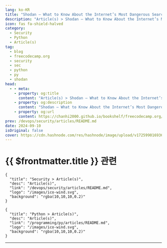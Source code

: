 ```yaml
---
lang: ko-KR
title: "Shodan – What to Know About the Internet’s Most Dangerous Search Engine"
description: "Article(s) > Shodan – What to Know About the Internet’s Most Dangerous Search Engine"
icon: fas fa-shield-halved
category: 
  - Security
  - Python
  - Article(s)
tag: 
  - blog
  - freecodecamp.org
  - security
  - sec
  - python
  - py
  - shodan
head:
  - - meta:
    - property: og:title
      content: "Article(s) > Shodan – What to Know About the Internet’s Most Dangerous Search Engine"
    - property: og:description
      content: "Shodan – What to Know About the Internet’s Most Dangerous Search Engine"
    - property: og:url
      content: https://chanhi2000.github.io/bookshelf/freecodecamp.org/shodan-what-to-know-about-the-internets-most-dangerous-search-engine.html
prev: /devops/security/articles/README.md
date: 2024-09-10
isOriginal: false
cover: https://cdn.hashnode.com/res/hashnode/image/upload/v1725990169364/3181020e-abd0-4943-a461-830c2a416035.png
---
```


# {{ $frontmatter.title }} 관련

```component VPCard
{
  "title": "Security > Article(s)",
  "desc": "Article(s)",
  "link": "/devops/security/articles/README.md",
  "logo": "/images/ico-wind.svg",
  "background": "rgba(10,10,10,0.2)"
}
```

```component VPCard
{
  "title": "Python > Article(s)",
  "desc": "Article(s)",
  "link": "/programming/py/articles/README.md",
  "logo": "/images/ico-wind.svg",
  "background": "rgba(10,10,10,0.2)"
}
```

---

<SiteInfo
  name="Shodan – What to Know About the Internet’s Most Dangerous Search Engine"
  desc="Shodan is a search engine that discovers devices connected to the internet. In this article, we’ll look at why it’s both a valuable tool and a potential threat. When you hear the term “search engine,” your mind likely jumps to Google, Bing, or Yahoo..."
  url="https://freecodecamp.org/news/shodan-what-to-know-about-the-internets-most-dangerous-search-engine/"
  logo="https://cdn.freecodecamp.org/universal/favicons/favicon.ico"
  preview="https://cdn.hashnode.com/res/hashnode/image/upload/v1725990169364/3181020e-abd0-4943-a461-830c2a416035.png"/>

<!-- TODO: 작성-->

<!-- 
Shodan is a search engine that discovers devices connected to the internet. In this article, we’ll look at why it’s both a valuable tool and a potential threat.

When you hear the term “search engine,” your mind likely jumps to Google, Bing, or Yahoo. These platforms are familiar to most of us, helping us find websites, images, and news.

But there’s another search engine out there, one that most people have never heard of. And it’s a lot more powerful and dangerous. It’s called <a href="https://www.shodan.io/">Shodan</a>.

Shodan is a database of online devices, many of which are not meant to be public. The scary thing about Shodan is that it can have one of your devices, too.

Let’s look at what Shodan is, how it works, and why it’s both a valuable tool and a potential threat.

### -what-is-shodan">What is Shodan?

Shodan is a search engine that discovers devices connected to the internet. This includes everything from simple webcams and routers to complex industrial control systems.

Traditional search engines index websites. Shodan scans the internet for devices and lists them based on their IP addresses, open ports, and other publicly available data.

Shodan works by scanning the internet using specific protocols to identify connected devices. It collects all information about the device.

These include IP addresses, open ports, and even the software versions in use. This data is then made searchable by allowing users to query the database. You can look for specific types of devices or vulnerabilities using Shodan’s UI or the CLI tool.

Let’s look at how you can use Shodan both via the web interface and the command line.

### -how-to-use-the-shodan-web-interface">How to Use the Shodan Web Interface

Go to <a href="https://www.shodan.io">shodan.io</a> and create an account. While some searches are possible without an account, you’ll need to log in to access most features. 

Also, you will need a premium account to find most devices, and the results of the free plan are very limited.

<img src="https://cdn-images-1.medium.com/max/1600/1*aPocvl3SmA9HSCw-hiEITg.png" alt="Shodan Home Page" width="1600" height="786" loading="lazy">

On the homepage, you will see a simple search bar. You can type in general queries like “default password” or “webcam” to see what Shodan can find.

For example, typing “default password” will list devices with default settings. They are vulnerable to unauthorized access.

Shodan also allows you to filter results with specific parameters. For example:

- **Search for specific devices**: If you’re looking for webcams, you might type “webcam country:US”. This query will return webcams located in the United States.
<li>**Search by IP address:** To see details about a specific IP, type the IP address into the search bar.
<li>**Search by port:** To find devices with a specific port open, use a query like “port:22”. This will find devices with SSH (port 22) exposed to the Internet.

After executing a search, Shodan will present a list of matching devices. Each result includes the IP address, open ports, and the software on the device.

For example, a search for “port:22” might find SSH servers and their configuration details.

<img src="https://cdn-images-1.medium.com/max/1600/1*dQ9aYtNI0ZklPcqXFPhoCw.png" alt="Shodan search results" width="1600" height="830" loading="lazy">

### -how-to-use-the-shodan-command-line-interface-cli">How to Use the Shodan Command-Line Interface (CLI)

For advanced users, Shodan provides a command-line interface (CLI). It lets you search and automate tasks.

**Note: API usage may be limited based on your account and you might have to pay to use it.**

Before you can use the CLI, you will need to install it. You can do this using Python’s package manager, pip. Open your terminal and type the following.

<pre class="language-plaintext" tabindex="0"><code class="language-plaintext">pip install shodan
```

Once installed, you can see if it works by trying the help command. 

<pre class="language-plaintext" tabindex="0"><code class="language-plaintext">shodan -h
```

<img src="https://cdn-images-1.medium.com/max/1600/1*j-AeWDwmtsLvczJEj1U2yQ.png" alt="Shodan help" width="1306" height="842" loading="lazy">

Now you have to add your Shodan CLI with your API key. You can find your API key on your <a href="https://account.shodan.io/">Shodan account page</a>. To set it up, use the following command:

<pre class="language-plaintext" tabindex="0"><code class="language-plaintext">shodan init YOUR_API_KEY
```

Now you can start searching. Here’s an example of a basic search:

<pre class="language-plaintext" tabindex="0"><code class="language-plaintext">shodan search "default password"
```

This command will return devices with “default password” in their banners. This often indicates poor security practices.

You can search for devices with specific characteristics as before:

<pre class="language-plaintext" tabindex="0"><code class="language-plaintext">shodan search "port:80 country:US"
```

This command finds web servers (port 80) located in the United States.

To get detailed information about a specific IP address, use this command:

<pre class="language-plaintext" tabindex="0"><code class="language-plaintext">shodan host 8.8.8.8
```

It will return all known data about the specified IP. This includes open ports and detected services.

To see more commands or debug CLI issues, <a href="https://help.shodan.io/command-line-interface/0-installation">here is the official documentation from Shodan</a>.

### -the-good-the-bad-and-the-dangerous">The Good, the Bad, and the Dangerous

Shodan is a double-edged sword. It’s a powerful tool for cybersecurity professionals. It also poses significant risks if used with bad intent.

Security teams use Shodan to find exposed devices within their networks. It allows them to patch vulnerabilities before someone can exploit them.

Researchers can track vulnerabilities or malware by monitoring devices on Shodan.

Unfortunately, Shodan can also be a hacker’s dream. Hackers can use Shodan to locate devices exposed to the Internet. These include webcams, servers, and even industrial control systems.

A worrying fact about Shodan is its ability to find industrial control systems. An Industrial Control System (ICS) controls and monitors industrial processes. It’s the “brain” behind machines in factories, power plants, and water treatment plants.

Shodan has found thousands of unsecured, internet-connected industrial control systems (ICS). In some cases, these systems had no password or used default credentials.

Shodan has also indexed thousands of security cameras, database servers, and IoT devices. These raise serious privacy and security concerns. All these can be easily exploited if not properly secured.

To protect your own devices, you must understand Shodan. You need to know how it works and what it can find.

So, how can you prevent Shodan from exposing your devices?

**1. Change Default Credentials**: Always change the default usernames and passwords on your devices.

2. **Use Strong Passwords**: Avoid weak passwords. Use a mix of letters, numbers, and symbols, and consider using a password manager.

3. **Disable Unnecessary Services**: If your device has services you don’t use, disable them. This reduces the number of potential vulnerabilities.

---

## -conclusion">Conclusion

Shodan is a powerful tool. It’s a reminder that any device connected to the internet is potentially exposed. It offers useful insights for cybersecurity experts but also an opportunity for cybercriminals.

Knowing what Shodan can do should make you take cybersecurity seriously. In a world where everything is connected, your security is only as strong as your weakest device. Stay informed, stay updated, and most importantly, stay safe.

*Join the* <a href="https://www.stealthsecurity.sh/">***Stealth Security newsletter***</a> *for more articles on offensive and defensive cybersecurity. To learn how to build a career in Cybersecurity, check out* <a href="https://book.stealthsecurity.sh/">***The Hacker's Handbook***</a>*.*

-->

